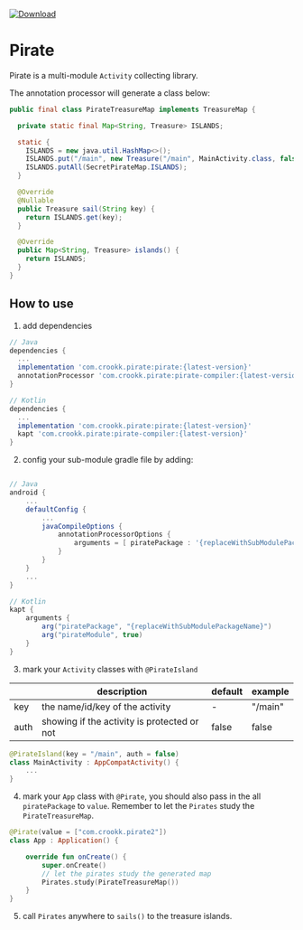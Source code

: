 [![Download](https://api.bintray.com/packages/kaiyan910/Pirate/pirate/images/download.svg?version=1.0.1)](https://bintray.com/kaiyan910/Pirate/pirate/1.0.1/link)

# Pirate

Pirate is a multi-module ```Activity``` collecting library.

The annotation processor will generate a class below:

``` java
public final class PirateTreasureMap implements TreasureMap {

  private static final Map<String, Treasure> ISLANDS;

  static {
    ISLANDS = new java.util.HashMap<>();
    ISLANDS.put("/main", new Treasure("/main", MainActivity.class, false));
    ISLANDS.putAll(SecretPirateMap.ISLANDS);
  }

  @Override
  @Nullable
  public Treasure sail(String key) {
    return ISLANDS.get(key);
  }

  @Override
  public Map<String, Treasure> islands() {
    return ISLANDS;
  }
}
```

## How to use

1. add dependencies
```groovy
// Java
dependencies {
  ...
  implementation 'com.crookk.pirate:pirate:{latest-version}'
  annotationProcessor 'com.crookk.pirate:pirate-compiler:{latest-version}'
}

// Kotlin
dependencies {
  ...
  implementation 'com.crookk.pirate:pirate:{latest-version}'
  kapt 'com.crookk.pirate:pirate-compiler:{latest-version}'
}
```

2. config your sub-module gradle file by adding:
```groovy

// Java
android {
    ...
    defaultConfig {
        ...
        javaCompileOptions {
            annotationProcessorOptions {
                arguments = [ piratePackage : '{replaceWithSubModulePackageName}', pirateModule : true ]
            }
        }
    }
    ...
}

// Kotlin
kapt {
    arguments {
        arg("piratePackage", "{replaceWithSubModulePackageName}")
        arg("pirateModule", true)
    }
}
```

3. mark your ```Activity``` classes with ```@PirateIsland```

|   	| description                                 	| default 	| example 	|
|------	|---------------------------------------------	|---------	|---------	|
| key  	| the name/id/key of the activity            	| -       	| "/main" 	|
| auth 	| showing if the activity is protected or not 	| false   	| false   	|

```kotlin
@PirateIsland(key = "/main", auth = false)
class MainActivity : AppCompatActivity() {
    ...
}
```

4. mark your ```App``` class with ```@Pirate```, you should also pass in the all ```piratePackage``` to ```value```. Remember to let the ```Pirates``` study the ```PirateTreasureMap```.
```kotlin
@Pirate(value = ["com.crookk.pirate2"])
class App : Application() {

    override fun onCreate() {
        super.onCreate()
        // let the pirates study the generated map
        Pirates.study(PirateTreasureMap())
    }
}
```

5. call ```Pirates``` anywhere to ```sails()``` to the treasure islands.